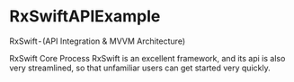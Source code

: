 # RxSwiftAPIExample
RxSwift - (API Integration &amp; MVVM Architecture)


RxSwift Core Process
RxSwift is an excellent framework, and its api is also very streamlined, so that unfamiliar users can get started very quickly.
